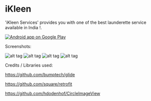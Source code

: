 iKleen
=============

<p>'iKleen Services' provides you with one of the best launderette service available in India !.</p>

[![Android app on Google Play](https://developer.android.com/images/brand/en_app_rgb_wo_60.png)]()

Screenshots:

![alt tag](https://drive.google.com/uc?id=0Bx0RLKqn0WI6ckZwS2ZaZFFaY3c) 
![alt tag](https://drive.google.com/uc?id=0Bx0RLKqn0WI6bU15bHREa2w4a28) 
![alt tag](https://drive.google.com/uc?id=0Bx0RLKqn0WI6V09EQ3k4ZmxfZW8) 
![alt tag](https://drive.google.com/uc?id=0Bx0RLKqn0WI6dWJGYk9lVkNoa0k)


Credits / Libraries used:

https://github.com/bumptech/glide

https://github.com/square/retrofit

https://github.com/hdodenhof/CircleImageView